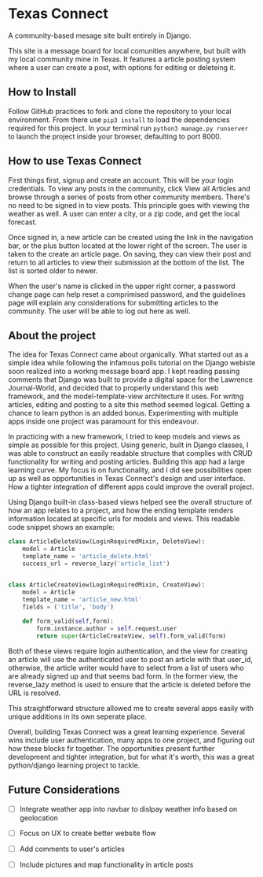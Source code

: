 # Texas Connect

A community-based mesage site built entirely in Django.

This site is a message board for local comunities anywhere, but built with my local community mine in Texas. It features a article posting system where a user can create a post, with options for editing or deleteing it.

## How to Install

Follow GitHub practices to fork and clone the repository to your local environment. From there use `pip3 install` to load the dependencies required for this project. In your terminal run `python3 manage.py runserver` to launch the project inside your browser, defaulting to port 8000.

## How to use Texas Connect

First things first, signup and create an account. This will be your login credentials. To view any posts in the community, click View all Articles and browse through a series of posts from other community members. There's no need to be signed in to view posts. This principle goes with viewing the weather as well. A user can enter a city, or a zip code, and get the local forecast.

Once signed in, a new article can be created using the link in the navigation bar, or the plus button located at the lower right of the screen. The user is taken to the create an article page. On saving, they can view their post and return to all articles to view their submission at the bottom of the list. The list is sorted older to newer.

When the user's name is clicked in the upper right corner, a password change page can help reset a comprimised password, and the guidelines page will explain any considerations for submitting articles to the community. The user will be able to log out here as well.

## About the project

The idea for Texas Connect came about organically. What started out as a simple idea while following the infamous polls tutorial on the Django webiste soon realized into a workng message board app. I kept reading passing comments that Django was built to provide a digital space for the Lawrence Journal-World, and decided that to properly understand this web framework, and the model-template-view architecture it uses. For writng articles, editing and posting to a site this method seemed logical. Getting a chance to learn python is an added bonus. Experimenting with multiple apps inside one project was paramount for this endeavour.

In practicing with a new framework, I tried to keep models and views as simple as possible for this project. Using generic, built in Django classes, I was able to construct an easily readable structure that complies with CRUD functionality for writing and posting articles. Building this app had a large learning curve. My focus is on functionality, and I did see possibilities open up as well as opportunities in Texas Connect's design and user interface. How a tighter integration of different apps could improve the overall project.

Using Django built-in class-based views helped see the overall structure of how an app relates to a project, and how the ending template renders information located at specific urls for models and views. This readable code snippet shows an example:

```python
class ArticleDeleteView(LoginRequiredMixin, DeleteView):
    model = Article
    template_name = 'article_delete.html'
    success_url = reverse_lazy('article_list')


class ArticleCreateView(LoginRequiredMixin, CreateView):
    model = Article
    template_name = 'article_new.html'
    fields = ('title', 'body')
 
    def form_valid(self,form): 
        form.instance.author = self.request.user
        return super(ArticleCreateView, self).form_valid(form)
```

Both of these views require login authentication, and the view for creating an article will use the authenticated user to post an article with that user_id, otherwise, the article writer would have to select from a list of users who are already signed up and that seems bad form. In the former view, the reverse_lazy method is used to ensure that the article is deleted before the URL is resolved.

This straightforward structure allowed me to create several apps easily with unique additions in its own seperate place.

Overall, building Texas Connect was a great learning experience. Several wins include user authentication, many apps to one project, and figuring out how these blocks fir together. The opportunities present further development and tighter integration, but for what it's worth, this was a great python/django learning project to tackle.


## Future Considerations

- [ ] Integrate weather app into navbar to dislpay weather info based on geolocation
- [ ] Focus on UX to create better website flow
- [ ] Add comments to user's articles
- [ ] Include pictures and map functionality in article posts








